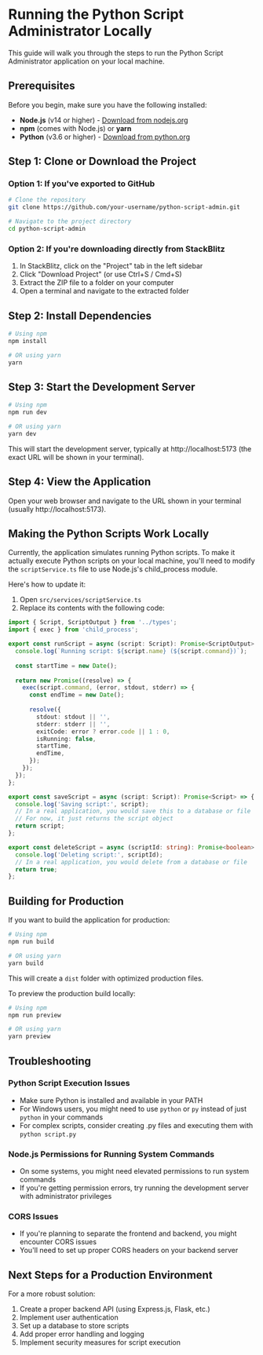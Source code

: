 # Running the Python Script Administrator Locally

This guide will walk you through the steps to run the Python Script Administrator application on your local machine.

## Prerequisites

Before you begin, make sure you have the following installed:

- **Node.js** (v14 or higher) - [Download from nodejs.org](https://nodejs.org/)
- **npm** (comes with Node.js) or **yarn**
- **Python** (v3.6 or higher) - [Download from python.org](https://python.org/)

## Step 1: Clone or Download the Project

### Option 1: If you've exported to GitHub

```bash
# Clone the repository
git clone https://github.com/your-username/python-script-admin.git

# Navigate to the project directory
cd python-script-admin
```

### Option 2: If you're downloading directly from StackBlitz

1. In StackBlitz, click on the "Project" tab in the left sidebar
2. Click "Download Project" (or use Ctrl+S / Cmd+S)
3. Extract the ZIP file to a folder on your computer
4. Open a terminal and navigate to the extracted folder

## Step 2: Install Dependencies

```bash
# Using npm
npm install

# OR using yarn
yarn
```

## Step 3: Start the Development Server

```bash
# Using npm
npm run dev

# OR using yarn
yarn dev
```

This will start the development server, typically at http://localhost:5173 (the exact URL will be shown in your terminal).

## Step 4: View the Application

Open your web browser and navigate to the URL shown in your terminal (usually http://localhost:5173).

## Making the Python Scripts Work Locally

Currently, the application simulates running Python scripts. To make it actually execute Python scripts on your local machine, you'll need to modify the `scriptService.ts` file to use Node.js's child_process module.

Here's how to update it:

1. Open `src/services/scriptService.ts`
2. Replace its contents with the following code:

```typescript
import { Script, ScriptOutput } from '../types';
import { exec } from 'child_process';

export const runScript = async (script: Script): Promise<ScriptOutput> => {
  console.log(`Running script: ${script.name} (${script.command})`);
  
  const startTime = new Date();
  
  return new Promise((resolve) => {
    exec(script.command, (error, stdout, stderr) => {
      const endTime = new Date();
      
      resolve({
        stdout: stdout || '',
        stderr: stderr || '',
        exitCode: error ? error.code || 1 : 0,
        isRunning: false,
        startTime,
        endTime,
      });
    });
  });
};

export const saveScript = async (script: Script): Promise<Script> => {
  console.log('Saving script:', script);
  // In a real application, you would save this to a database or file
  // For now, it just returns the script object
  return script;
};

export const deleteScript = async (scriptId: string): Promise<boolean> => {
  console.log('Deleting script:', scriptId);
  // In a real application, you would delete from a database or file
  return true;
};
```

## Building for Production

If you want to build the application for production:

```bash
# Using npm
npm run build

# OR using yarn
yarn build
```

This will create a `dist` folder with optimized production files.

To preview the production build locally:

```bash
# Using npm
npm run preview

# OR using yarn
yarn preview
```

## Troubleshooting

### Python Script Execution Issues

- Make sure Python is installed and available in your PATH
- For Windows users, you might need to use `python` or `py` instead of just `python` in your commands
- For complex scripts, consider creating .py files and executing them with `python script.py`

### Node.js Permissions for Running System Commands

- On some systems, you might need elevated permissions to run system commands
- If you're getting permission errors, try running the development server with administrator privileges

### CORS Issues

- If you're planning to separate the frontend and backend, you might encounter CORS issues
- You'll need to set up proper CORS headers on your backend server

## Next Steps for a Production Environment

For a more robust solution:

1. Create a proper backend API (using Express.js, Flask, etc.)
2. Implement user authentication
3. Set up a database to store scripts
4. Add proper error handling and logging
5. Implement security measures for script execution